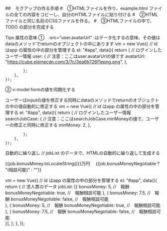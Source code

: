 ##　モクアップの作る手順
#　①HTMLファイルを作り、example.html ファイルの全ての内容をコピーし、自分のHTMLファイルに貼り付ける
#　②HTMLファイルと同じ名前のCSSファイルを作る。
#　③HTMLファイルの中で、TODO の部分を完成する

Tips
属性の意味
①　:src="user.avatarUrl" :はデータ化するの意味、その値はdataのメソッドでreturnのオブジェクトの中にあります
vm = new Vue({
        // id はapp の属性の中の部分を管理する
        el: "#app",
        data(){
            return {
                // ログインしたユーザー情報
                user: {
                		// 注意：ここはuser.avatarUrlの値です
                    avatarUrl: "https://cube.elemecdn.com/3/7c/3ea6b726f1epng.png", 
                },
                
            };
        },
    });
    
 ② v-model formの値を同期化する
 <el-input-number v-model="searchJobCase.minMoney"></el-input-number>
 
 ユーザーはinputの値を修正する同時にdataのメソッドでreturnのオブジェクトの中の値自動的に修正する
 vm = new Vue({
        // id はapp の属性の中の部分を管理する
        el: "#app",
        data(){
            return {
                // ログインしたユーザー情報
                searchJobCase: {
                		// 注意：ここはsearchJobCase.minMoneyの値で、ユーザーの修正と同時に修正する
                    minMoney: 2, 
                },
                
            };
        },
    });
    
自動的に繰り返し
// jobList のデータで、HTMLの自動的に繰り返して生成する
<div class="job-case-item" v-for="job in jobList">
	<span>{{job.bonusMoney.toLocaleString()}}万円</span>　
    <span>{{job.bonusMoneyNegotiable ? "(相談可能)" : ""}}</span> 
</div>

vm = new Vue({
        // id はapp の属性の中の部分を管理する
        el: "#app",
        data(){
            return {
                // 求人票のデータ
                jobList: [{
                    bonusMoney: 5,                    //　報酬
                    bonusMoneyNegotiable: true,             //　報酬相談可能
                }, {
                    bonusMoney: 7.5,                    //　報酬
                    bonusMoneyNegotiable: false,             //　報酬相談可能                                               
                }, {
                    bonusMoney: 5,                    //　報酬
                    bonusMoneyNegotiable: true,             //　報酬相談可能
                }, {
                    bonusMoney: 7.5,                    //　報酬
                    bonusMoneyNegotiable: false,             //　報酬相談可能                                               
                }],
            };
        },
    });
                                

